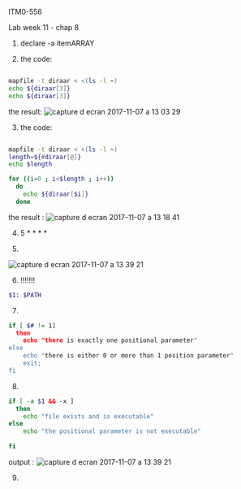 ITM0-556

Lab week 11 - chap 8


1) declare -a itemARRAY

2) the code:
```bash

mapfile -t diraar < <(ls -l ~)
echo ${diraar[3]}
echo ${diraar[3]}

```
the result: 
![capture d ecran 2017-11-07 a 13 03 29](https://user-images.githubusercontent.com/27293298/32512276-1cc58214-c3bc-11e7-9023-80a097c95df3.png)

3) the code:
```bash

mapfile -t diraar < <(ls -l ~)
length=${#diraar[@]}
echo $length

for ((i=0 ; i<$length ; i++))
  do 
    echo ${diraar[$i]}
  done
```
the result : ![capture d ecran 2017-11-07 a 13 18 41](https://user-images.githubusercontent.com/27293298/32512940-32ab1a56-c3be-11e7-8670-1f14c8e1b53b.png)

4) 5 * * * *

5)
![capture d ecran 2017-11-07 a 13 39 21](https://user-images.githubusercontent.com/27293298/32513901-227214a2-c3c1-11e7-88a8-9e264d0fae9f.png)

6)  !!!!!!! 
```bash
$1: $PATH
```

7)
```bash
if [ $# != 1]
  then
    echo "there is exactly one positional parameter"
else 
    echo "there is either 0 or more than 1 position parameter"
    exit;
fi
```
8)
```bash
if [ -a $1 && -x ]
  then
    echo "file exists and is executable"
else 
    echo "the positional parameter is not executable"
    
fi
```
output :
![capture d ecran 2017-11-07 a 13 39 21](https://user-images.githubusercontent.com/27293298/32516594-707e0888-c3c9-11e7-832c-31d4959bca65.png)


9)


